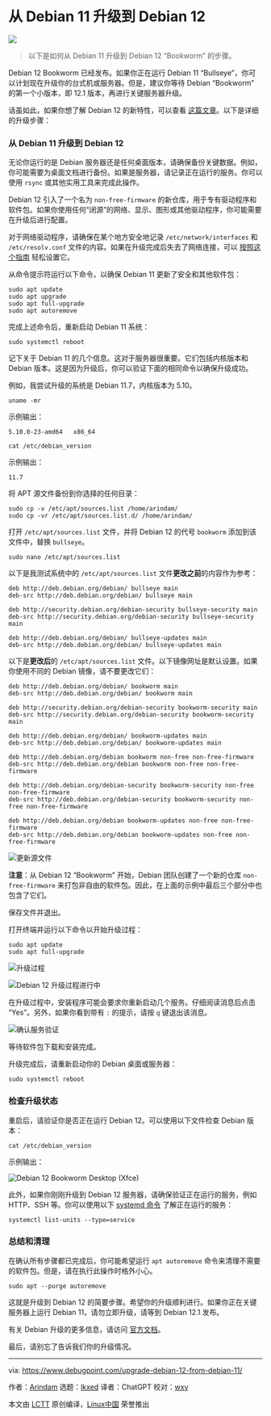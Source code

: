 [#]: subject: "How to Upgrade to Debian 12 from Debian 11"
[#]: via: "https://www.debugpoint.com/upgrade-debian-12-from-debian-11/"
[#]: author: "Arindam https://www.debugpoint.com/author/admin1/"
[#]: collector: "lkxed"
[#]: translator: "ChatGPT"
[#]: reviewer: "wxy"
[#]: publisher: "wxy"
[#]: url: "https://linux.cn/article-15902-1.html"

从 Debian 11 升级到 Debian 12
======

![][0]

> 以下是如何从 Debian 11 升级到 Debian 12 “Bookworm” 的步骤。

Debian 12 Bookworm 已经发布。如果你正在运行 Debian 11 “Bullseye”，你可以计划现在升级你的台式机或服务器。但是，建议你等待 Debian “Bookworm” 的第一个小版本，即 12.1 版本，再进行关键服务器升级。

话虽如此，如果你想了解 Debian 12 的新特性，可以查看 [这篇文章][1]。以下是详细的升级步骤：

### 从 Debian 11 升级到 Debian 12

无论你运行的是 Debian 服务器还是任何桌面版本，请确保备份关键数据。例如，你可能需要为桌面文档进行备份。如果是服务器，请记录正在运行的服务。你可以使用 `rsync` 或其他实用工具来完成此操作。

Debian 12 引入了一个名为 `non-free-firmware` 的新仓库，用于专有驱动程序和软件包。如果你使用任何“闭源”的网络、显示、图形或其他驱动程序，你可能需要在升级后进行配置。

对于网络驱动程序，请确保在某个地方安全地记录 `/etc/network/interfaces` 和 `/etc/resolv.conf` 文件的内容。如果在升级完成后失去了网络连接，可以 [按照这个指南][2] 轻松设置它。

从命令提示符运行以下命令，以确保 Debian 11 更新了安全和其他软件包：

```
sudo apt update
sudo apt upgrade
sudo apt full-upgrade
sudo apt autoremove
```

完成上述命令后，重新启动 Debian 11 系统：

```
sudo systemctl reboot
```

记下关于 Debian 11 的几个信息。这对于服务器很重要。它们包括内核版本和 Debian 版本。这是因为升级后，你可以验证下面的相同命令以确保升级成功。

例如，我尝试升级的系统是 Debian 11.7，内核版本为 5.10。

```
uname -mr
```

示例输出：

```
5.10.0-23-amd64   x86_64
```

```
cat /etc/debian_version
```

示例输出：

```
11.7
```

将 APT 源文件备份到你选择的任何目录：

```
sudo cp -v /etc/apt/sources.list /home/arindam/
sudo cp -vr /etc/apt/sources.list.d/ /home/arindam/
```

打开 `/etc/apt/sources.list` 文件，并将 Debian 12 的代号 `bookworm` 添加到该文件中，替换 `bullseye`。

```
sudo nano /etc/apt/sources.list
```

以下是我测试系统中的 `/etc/apt/sources.list` 文件**更改之前**的内容作为参考：

```
deb http://deb.debian.org/debian/ bullseye main
deb-src http://deb.debian.org/debian/ bullseye main

deb http://security.debian.org/debian-security bullseye-security main
deb-src http://security.debian.org/debian-security bullseye-security main

deb http://deb.debian.org/debian/ bullseye-updates main
deb-src http://deb.debian.org/debian/ bullseye-updates main
```

以下是**更改后**的 `/etc/apt/sources.list` 文件。以下镜像网址是默认设置。如果你使用不同的 Debian 镜像，请不要更改它们：

```
deb http://deb.debian.org/debian/ bookworm main
deb-src http://deb.debian.org/debian/ bookworm main

deb http://security.debian.org/debian-security bookworm-security main
deb-src http://security.debian.org/debian-security bookworm-security main

deb http://deb.debian.org/debian/ bookworm-updates main
deb-src http://deb.debian.org/debian/ bookworm-updates main

deb http://deb.debian.org/debian bookworm non-free non-free-firmware
deb-src http://deb.debian.org/debian bookworm non-free non-free-firmware

deb http://deb.debian.org/debian-security bookworm-security non-free non-free-firmware
deb-src http://deb.debian.org/debian-security bookworm-security non-free non-free-firmware

deb http://deb.debian.org/debian bookworm-updates non-free non-free-firmware
deb-src http://deb.debian.org/debian bookworm-updates non-free non-free-firmware
```

![更新源文件][3]

**注意**：从 Debian 12 “Bookworm” 开始，Debian 团队创建了一个新的仓库 `non-free-firmware` 来打包非自由的软件包。因此，在上面的示例中最后三个部分中也包含了它们。

保存文件并退出。

打开终端并运行以下命令以开始升级过程：

```
sudo apt update
sudo apt full-upgrade
```

![升级过程][4]

![Debian 12 升级过程进行中][5]

在升级过程中，安装程序可能会要求你重新启动几个服务。仔细阅读消息后点击 “Yes”。另外，如果你看到带有 `:` 的提示，请按 `q` 键退出该消息。

![确认服务验证][6]

等待软件包下载和安装完成。

升级完成后，请重新启动你的 Debian 桌面或服务器：

```
sudo systemctl reboot
```

### 检查升级状态

重启后，请验证你是否正在运行 Debian 12。可以使用以下文件检查 Debian 版本：

```
cat /etc/debian_version
```

示例输出：

![Debian 12 Bookworm Desktop (Xfce)][7]

此外，如果你刚刚升级到 Debian 12 服务器，请确保验证正在运行的服务，例如 HTTP、SSH 等。你可以使用以下 [systemd 命令][8] 了解正在运行的服务：

```
systemctl list-units --type=service
```

### 总结和清理

在确认所有步骤都已完成后，你可能希望运行 `apt autoremove` 命令来清理不需要的软件包。但是，请在执行此操作时格外小心。

```
sudo apt --purge autoremove
```

这就是升级到 Debian 12 的简要步骤。希望你的升级顺利进行。如果你正在关键服务器上运行 Debian 11，请勿立即升级，请等到 Debian 12.1 发布。

有关 Debian 升级的更多信息，请访问 [官方文档][9]。

最后，请别忘了告诉我们你的升级情况。

--------------------------------------------------------------------------------

via: https://www.debugpoint.com/upgrade-debian-12-from-debian-11/

作者：[Arindam][a]
选题：[lkxed][b]
译者：ChatGPT
校对：[wxy](https://github.com/wxy)

本文由 [LCTT](https://github.com/LCTT/TranslateProject) 原创编译，[Linux中国](https://linux.cn/) 荣誉推出

[a]: https://www.debugpoint.com/author/admin1/
[b]: https://github.com/lkxed/
[1]: https://linux.cn/article-15776-1.html
[2]: https://wiki.debian.org/NetworkConfiguration
[3]: https://www.debugpoint.com/wp-content/uploads/2023/06/updating-sources-file.jpg
[4]: https://www.debugpoint.com/wp-content/uploads/2023/06/Upgrade-process-1.jpg
[5]: https://www.debugpoint.com/wp-content/uploads/2023/06/Debian-12-Upgrade-process-in-progress.jpg
[6]: https://www.debugpoint.com/wp-content/uploads/2023/06/Confirmation-about-service-verifications.jpg
[7]: https://www.debugpoint.com/wp-content/uploads/2023/06/Debian-12-Bookworm-Desktop-Xfce.jpg
[8]: https://www.debugpoint.com/systemd-systemctl-service/
[9]: https://www.debian.org/releases/bookworm/amd64/release-notes/ch-upgrading.en.html
[0]: https://img.linux.net.cn/data/attachment/album/202306/13/095427caykwtqw8fay944z.jpg